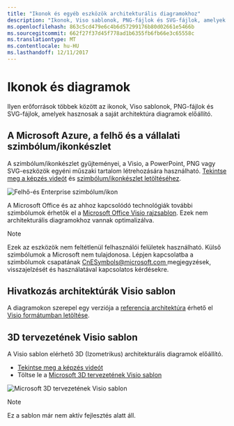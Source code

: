 ```yaml
---
title: "Ikonok és egyéb eszközök architekturális diagramokhoz"
description: "Ikonok, Viso sablonok, PNG-fájlok és SVG-fájlok, amelyek hasznosak a saját architektúra diagramok előállító"
ms.openlocfilehash: 863c5cd479e6c4b6d57299176b80d02661e5466b
ms.sourcegitcommit: 662f27f37d45f778ad1b6355fb6fb66e3c65558c
ms.translationtype: MT
ms.contentlocale: hu-HU
ms.lasthandoff: 12/11/2017
---
```

# <a name="icons-and-diagrams"></a>Ikonok és diagramok

Ilyen erőforrások többek között az ikonok, Viso sablonok, PNG-fájlok és SVG-fájlok, amelyek hasznosak a saját architektúra diagramok előállító.

## <a name="microsoft-azure-cloud-and-enterprise-symbolicon-set"></a>A Microsoft Azure, a felhő és a vállalati szimbólum/ikonkészlet

A szimbólum/ikonkészlet gyűjteményei, a Visio, a PowerPoint, PNG vagy SVG-eszközök egyéni műszaki tartalom létrehozására használható.
[Tekintse meg a képzés videót](http://aka.ms/CnESymbolsVideo) és [szimbólum/ikonkészlet letöltéséhez](http://aka.ms/CnESymbols). 

![Felhő-és Enterprise szimbólum/ikon](./_images/CnESymbols.png)

A Microsoft Office és az ahhoz kapcsolódó technológiák további szimbólumok érhetők el a [Microsoft Office Visio rajzsablon](http://www.microsoft.com/en-us/download/details.aspx?id=35772). Ezek nem architekturális diagramokhoz vannak optimalizálva.   

> [!NOTE]
> Ezek az eszközök nem feltétlenül felhasználói felületek használható. Külső szimbólumok a Microsoft nem tulajdonosa.
> Lépjen kapcsolatba a szimbólumok csapatának [ CnESymbols@microsoft.com ](mailto:CnESymbols@microsoft.com) megjegyzések, visszajelzését és használatával kapcsolatos kérdésekre.

## <a name="reference-architectures-visio-template"></a>Hivatkozás architektúrák Visio sablon 

A diagramokon szerepel egy verziója a [referencia architektúra](../reference-architectures/index.md) érhető el [Visio formátumban letöltése](https://aka.ms/arch-diagrams).

## <a name="3d-blueprint-visio-template"></a>3D tervezetének Visio sablon

A Visio sablon elérhető 3D (Izometrikus) architekturális diagramok előállító.

- [Tekintse meg a képzés videót](http://aka.ms/3dBlueprintTemplateVideo) 
- Töltse le a [Microsoft 3D tervezetének Visio sablon](http://aka.ms/3DBlueprintTemplate)

![Microsoft 3D tervezetének Visio sablon](./_images/3DBlueprintVisioTemplate.png)

> [!NOTE]
> Ez a sablon már nem aktív fejlesztés alatt áll.
